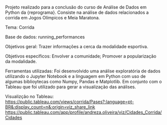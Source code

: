 Projeto realizado para a conclusão do curso de Análise de Dados em Python da {reprograma}. Consiste na análise de dados relacionados a corrida em Jogos Olímpicos e Meia Maratona.

Tema: Corrida

Base de dados: running_performances

Objetivos geral: Trazer informações a cerca da modalidade esportiva.

Objetivos específicos: Envolver a comunidade; Promover a popularização da modalidade. 

Ferramentas utilizadas: Foi desenvolvido uma análise exploratória de dados utilizando o Jupyter Notebook e a linguagem em Python com uso de algumas biblioytecas como Numpy, Pandas e Matplotlib. Em conjunto com o Tableau que foi utilizado para gerar a visualização das análises.

Visualizção no Tableau:
https://public.tableau.com/views/corrida/Pases?:language=pt-BR&:display_count=n&:origin=viz_share_link
https://public.tableau.com/app/profile/andreza.oliveira/viz/Cidades_Corrida/Cidades
